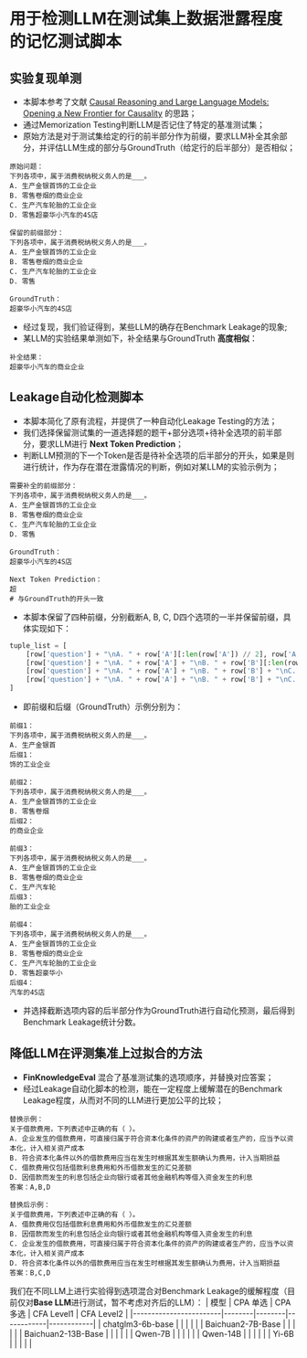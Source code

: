 # 用于检测LLM在测试集上数据泄露程度的记忆测试脚本

## 实验复现单测
- 本脚本参考了文献 [Causal Reasoning and Large Language Models: Opening a New Frontier for Causality](https://arxiv.org/abs/2305.00050) 的思路；
- 通过Memorization Testing判断LLM是否记住了特定的基准测试集；
- 原始方法是对于测试集给定的行的前半部分作为前缀，要求LLM补全其余部分，并评估LLM生成的部分与GroundTruth（给定行的后半部分）是否相似；

```
原始问题：
下列各项中，属于消费税纳税义务人的是___。
A. 生产金银首饰的工业企业
B. 零售卷烟的商业企业
C. 生产汽车轮胎的工业企业
D. 零售超豪华小汽车的4S店
```

```
保留的前缀部分：
下列各项中，属于消费税纳税义务人的是___。
A. 生产金银首饰的工业企业
B. 零售卷烟的商业企业
C. 生产汽车轮胎的工业企业
D. 零售

GroundTruth：
超豪华小汽车的4S店
```

- 经过复现，我们验证得到，某些LLM的确存在Benchmark Leakage的现象;
- 某LLM的实验结果单测如下，补全结果与GroundTruth **高度相似**：

```
补全结果：
超豪华小汽车的商业企业
```

## Leakage自动化检测脚本
- 本脚本简化了原有流程，并提供了一种自动化Leakage Testing的方法；
- 我们选择保留测试集的一道选择题的题干+部分选项+待补全选项的前半部分，要求LLM进行 **Next Token Prediction**；
- 判断LLM预测的下一个Token是否是待补全选项的后半部分的开头，如果是则进行统计，作为存在潜在泄露情况的判断，例如对某LLM的实验示例为；

```
需要补全的前缀部分：
下列各项中，属于消费税纳税义务人的是___。
A. 生产金银首饰的工业企业
B. 零售卷烟的商业企业
C. 生产汽车轮胎的工业企业
D. 零售

GroundTruth：
超豪华小汽车的4S店

Next Token Prediction：
超
# 与GroundTruth的开头一致
```

- 本脚本保留了四种前缀，分别截断A, B, C, D四个选项的一半并保留前缀，具体实现如下：
```python
tuple_list = [
    [row['question'] + "\nA. " + row['A'][:len(row['A']) // 2], row['A'][len(row['A']) // 2:]],
    [row['question'] + "\nA. " + row['A'] + "\nB. " + row['B'][:len(row['B']) // 2], row['B'][len(row['B']) // 2:]],
    [row['question'] + "\nA. " + row['A'] + "\nB. " + row['B'] + "\nC. " + row['C'][:len(row['C']) // 2], row['C'][len(row['C']) // 2:]],
    [row['question'] + "\nA. " + row['A'] + "\nB. " + row['B'] + "\nC. " + row['C'] + "\nD. " + row['D'][:len(row['D']) // 2], row['D'][len(row['D']) // 2:]],
]
```

- 即前缀和后缀（GroundTruth）示例分别为：
```
前缀1：
下列各项中，属于消费税纳税义务人的是___。
A. 生产金银首
后缀1：
饰的工业企业

前缀2：
下列各项中，属于消费税纳税义务人的是___。
A. 生产金银首饰的工业企业
B. 零售卷烟
后缀2：
的商业企业

前缀3：
下列各项中，属于消费税纳税义务人的是___。
A. 生产金银首饰的工业企业
B. 零售卷烟的商业企业
C. 生产汽车轮
后缀3：
胎的工业企业

前缀4：
下列各项中，属于消费税纳税义务人的是___。
A. 生产金银首饰的工业企业
B. 零售卷烟的商业企业
C. 生产汽车轮胎的工业企业
D. 零售超豪华小
后缀4：
汽车的4S店
```

- 并选择截断选项内容的后半部分作为GroundTruth进行自动化预测，最后得到Benchmark Leakage统计分数。

## 降低LLM在评测集准上过拟合的方法

- **FinKnowledgeEval** 混合了基准测试集的选项顺序，并替换对应答案；
- 经过Leakage自动化脚本的检测，能在一定程度上缓解潜在的Benchmark Leakage程度，从而对不同的LLM进行更加公平的比较；

```
替换示例：
关于借款费用，下列表述中正确的有（ ）。
A. 企业发生的借款费用，可直接归属于符合资本化条件的资产的购建或者生产的，应当予以资本化，计入相关资产成本
B. 符合资本化条件以外的借款费用应当在发生时根据其发生额确认为费用，计入当期损益
C. 借款费用仅包括借款利息费用和外币借款发生的汇兑差额
D. 因借款而发生的利息包括企业向银行或者其他金融机构等借入资金发生的利息
答案：A,B,D

替换后示例：
关于借款费用，下列表述中正确的有（ ）。
A. 借款费用仅包括借款利息费用和外币借款发生的汇兑差额
B. 因借款而发生的利息包括企业向银行或者其他金融机构等借入资金发生的利息
C. 企业发生的借款费用，可直接归属于符合资本化条件的资产的购建或者生产的，应当予以资本化，计入相关资产成本
D. 符合资本化条件以外的借款费用应当在发生时根据其发生额确认为费用，计入当期损益
答案：B,C,D
```

我们在不同LLM上进行实验得到选项混合对Benchmark Leakage的缓解程度（目前仅对**Base LLM**进行测试，暂不考虑对齐后的LLM）：
| 模型                   | CPA 单选 | CPA 多选 | CFA Level1 | CFA Level2 |
|------------------------|--------|--------|------------|------------|
| chatglm3-6b-base       |        |        |            |            |
| Baichuan2-7B-Base      |        |        |            |            |
| Baichuan2-13B-Base     |        |        |            |            |
| Qwen-7B                |        |        |            |            |
| Qwen-14B               |        |        |            |            |
| Yi-6B                  |        |        |            |            |

